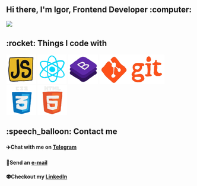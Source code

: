 <h2>Hi there, I'm Igor, Frontend Developer :computer:</h2>
  <img height="200" src="https://media3.giphy.com/media/KzJkzjggfGN5Py6nkT/giphy.gif?cid=790b76117a3c4c0c151edea5f54e062b2b471d9718f94ee4&rid=giphy.gif&ct=s?raw=true">
<h2>:rocket: Things I code with</h2>
  <p align='left'>
    <img src="https://github.com/pendosik/pendosik/blob/main/Gif/JavaScript.gif" height="80" />
    <img src="https://github.com/pendosik/pendosik/blob/main/Gif/React.gif" height="80" />
    <img src="https://github.com/pendosik/pendosik/blob/main/Gif/Bootstrap.gif" height="80" />
    <img src="https://github.com/pendosik/pendosik/blob/main/Gif/Git.gif" height="80" />
    <img src="https://github.com/pendosik/pendosik/blob/main/Gif/CSS.gif" height="80" />
    <img src="https://github.com/pendosik/pendosik/blob/main/Gif/HTML.gif" height="80" />
  </p>
<h2>:speech_balloon: Contact me</h2>

  #### :airplane:Chat with me on <a href="https://t.me/pendocik">Telegram</a>

  #### :e-mail:Send an <a href="mailto:pendociik@gmail.com">e-mail</a>

  #### :alien:Checkout my  <a href="https://www.linkedin.com/in/igor-domoradov-94a259163/">LinkedIn</a>
